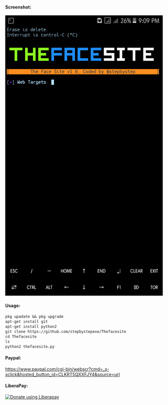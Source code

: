 #### Screenshot:
![](./Screenshot.png)
#### Usage:
```
pkg upadate && pkg upgrade
apt-get install git
apt-get install python2
git clone https://github.com/stepbystepexe/Thefacesite
cd Thefacesite
ls
python2 thefacesite.py
```
#### Paypal:
https://www.paypal.com/cgi-bin/webscr?cmd=_s-xclick&hosted_button_id=CLKRT5QXXFJY4&source=url
#### LiberaPay:
<noscript><a href="https://liberapay.com/stepbystepexe/donate"><img alt="Donate using Liberapay" src="https://liberapay.com/assets/widgets/donate.svg"></a></noscript>
